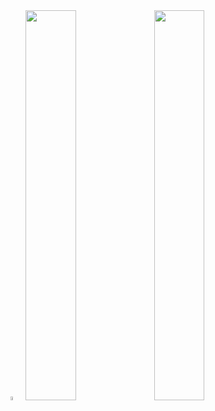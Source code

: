 <img width="4%" src="https://github.com/jher235/mjmap_web/assets/127422627/adebf768-1678-41e9-8809-d704a29de80c"/>

<img width="40%" src="https://github.com/jher235/mjmap_web/assets/127422627/2c38a61b-1eab-46a8-9486-f8c069134375"/>


<img width="40%" src="https://github.com/jher235/mjmap_web/assets/127422627/829dd54e-b9d1-4bd5-b0a9-68c2e953acea"/>

